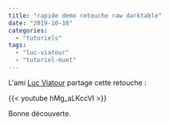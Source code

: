 ```yaml
---
title: "rapide demo retouche raw darktable"
date: "2019-10-10"
categories: 
  - "tutoriels"
tags: 
  - "luc-viatour"
  - "tutoriel-muet"
---
```


L'ami [Luc Viatour](https://www.youtube.com/channel/UCNLc97wHCBhgENfkIDiOUPQ) partage cette retouche : 

{{< youtube hMg_aLKccVI >}}

Bonne découverte.
